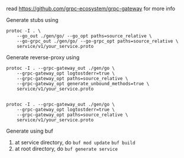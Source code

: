 read https://github.com/grpc-ecosystem/grpc-gateway for more info

Generate stubs using
```
protoc -I . \
    --go_out ./gen/go/ --go_opt paths=source_relative \
    --go-grpc_out ./gen/go/ --go-grpc_opt paths=source_relative \
    service/v1/your_service.proto
```

Generate reverse-proxy using
```
protoc -I . --grpc-gateway_out ./gen/go \
    --grpc-gateway_opt logtostderr=true \
    --grpc-gateway_opt paths=source_relative \
    --grpc-gateway_opt generate_unbound_methods=true \
    service/v1/your_service.proto


protoc -I . --grpc-gateway_out ./gen/go \
    --grpc-gateway_opt logtostderr=true \
    --grpc-gateway_opt paths=source_relative \
    service/v1/your_service.proto
```

Generate using buf
1. at service directory, do `buf mod update` `buf build`
2. at root directory, do `buf generate service`